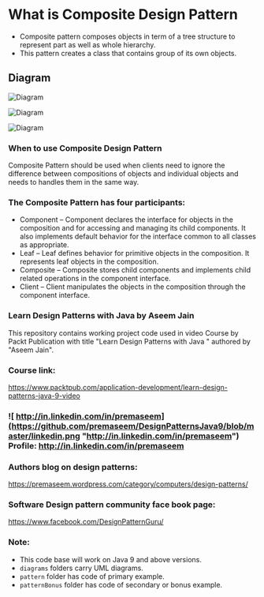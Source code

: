 # What is Composite Design Pattern 
* Composite pattern composes objects in term of a tree structure to represent part as well as whole hierarchy.
* This pattern creates a class that contains group of its own objects.

## Diagram
![Diagram](https://github.com/premaseem/DesignPatternsJava9/blob/composite-pattern/diagrams/Composite%20Design%20Pattern%20class%20diagram.png "Diagram")

![Diagram](https://github.com/premaseem/DesignPatternsJava9/blob/composite-pattern/diagrams/Composite%20design%20pattern%20tree%20example.png "Diagram")

![Diagram](https://github.com/premaseem/DesignPatternsJava9/blob/composite-pattern/diagrams/composite%20sequence%20diagram.png "Diagram")

### When to use Composite Design Pattern 
Composite Pattern should be used when clients need to ignore the difference between compositions of objects and individual objects and needs to handles them in the same way.

### The Composite Pattern has four participants:
* Component – Component declares the interface for objects in the composition and for accessing and managing its child components. It also implements default behavior for the interface common to all classes as appropriate.
* Leaf – Leaf defines behavior for primitive objects in the composition. It represents leaf objects in the composition.
* Composite – Composite stores child components and implements child related operations in the component interface.
* Client – Client manipulates the objects in the composition through the component interface.

### Learn Design Patterns with Java by Aseem Jain
This repository contains working project code used in video Course by Packt Publication with title "Learn Design Patterns with Java " authored by "Aseem Jain".

### Course link: 
https://www.packtpub.com/application-development/learn-design-patterns-java-9-video

### ![ http://in.linkedin.com/in/premaseem](https://github.com/premaseem/DesignPatternsJava9/blob/master/linkedin.png "http://in.linkedin.com/in/premaseem") Profile:  http://in.linkedin.com/in/premaseem

### Authors blog on design patterns:
https://premaseem.wordpress.com/category/computers/design-patterns/

### Software Design pattern community face book page:
https://www.facebook.com/DesignPatternGuru/

### Note: 
* This code base will work on Java 9 and above versions. 
* `diagrams` folders carry UML diagrams.
* `pattern` folder has code of primary example. 
* `patternBonus` folder has code of secondary or bonus example.
